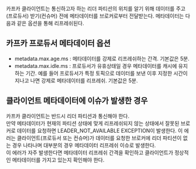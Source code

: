 카프카 클라이언트는 통신하고자 하는 리더 파티션의 위치를 알기 위해 데이터를 주고(프로듀서) 받기(컨슈머) 전에 메타데이터를 브로커로부터 전달받는다. 메타데이터는 다음과 같은 옵션을 통해 리프레쉬된다. 

## 카프카 프로듀서 메타데이터 옵션
- metadata.max.age.ms : 메타데이터를 강제로 리프레쉬하는 간격. 기본값은 5분.
- metadata.max.idle.ms : 프로듀서가 유휴상태일 경우 메타데이터를 캐시에 유지하는 기간. 예를 들어 프로듀서가 특정 토픽으로 데이터를 보낸 이후 지정한 시간이 지나고 나면 강제로 메타데이터를 리프레쉬. 기본값은 5분.

## 클라이언트 메타데이터에 이슈가 발생한 경우
카프카 클라이언트는 반드시 리더 파티션과 통신해야 한다.  
만약 메타데이터가 현재의 파티션 상태에 맞게 리프레쉬되지 않는 상태에서 잘못된 브로커로 데이터를 요청하면 LEADER_NOT_AVAILABLE EXCEPTION이 발생한다. 이 에러는 클라이언트(프로듀서 또는 컨슈머)가 데이터를 요청한 브로커에 리더 파티션이 없는 경우 나타나며 대부분의 경우 메타데이터 리프레쉬 이슈로 발생한다.  
이 에러가 자주 발생한다면 메타데이터 리프레쉬 간격을 확인하고 클라이언트가 정상적인 메타데이터를 가지고 있는지 확인해야 한다.
